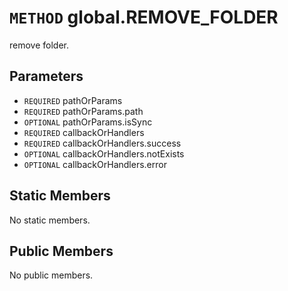 # `METHOD` global.REMOVE_FOLDER
remove folder.

## Parameters
* `REQUIRED` pathOrParams 
* `REQUIRED` pathOrParams.path 
* `OPTIONAL` pathOrParams.isSync 
* `REQUIRED` callbackOrHandlers 
* `REQUIRED` callbackOrHandlers.success 
* `OPTIONAL` callbackOrHandlers.notExists 
* `OPTIONAL` callbackOrHandlers.error 

## Static Members
No static members.

## Public Members
No public members.
